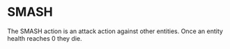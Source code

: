 # SMASH

The SMASH action is an attack action against other entities. Once an entity health reaches 0 they die.

